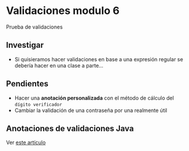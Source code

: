 # Validaciones modulo 6

Prueba de validaciones

## Investigar

- Si quisieramos hacer validaciones en base a una expresión regular se debería hacer en una clase a parte...

## Pendientes
- Hacer una **anotación personalizada** con el método de cálculo del `dígito verificador`
- Cambiar la validación de una contraseña por una realmente útil

## Anotaciones de validaciones Java

Ver [este artículo](https://rodriguezizquierdo.com/guia-completa-para-implementar-validaciones-en-java-con-anotaciones-y-grupos-de-restricciones/)